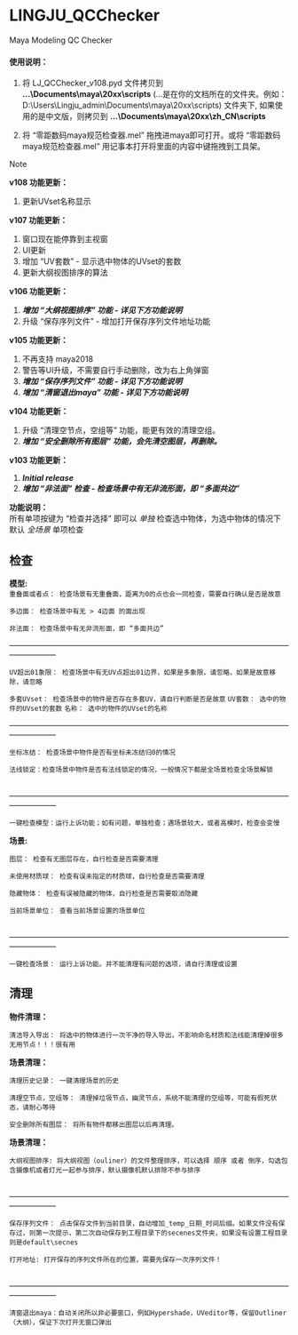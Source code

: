 # LINGJU_QCChecker  
Maya Modeling QC Checker  

#### 使用说明：  
1. 将  LJ_QCChecker_v108.pyd  文件拷贝到   **...\Documents\maya\20xx\scripts**   (...是在你的文档所在的文件夹。例如：D:\Users\Lingju_admin\Documents\maya\20xx\scripts\)  文件夹下, 如果使用的是中文版，则拷贝到 **...\Documents\maya\20xx\zh_CN\scripts**
   
2. 将  “零距数码maya规范检查器.mel”  拖拽进maya即可打开。或将  “零距数码maya规范检查器.mel”  用记事本打开将里面的内容中键拖拽到工具架。


>[!NOTE]
>**v108 功能更新：**
>
>1. 更新UVset名称显示
>
>**v107 功能更新：**
>
>1. 窗口现在能停靠到主视窗  
>2. UI更新  
>3. 增加 “UV套数” - 显示选中物体的UVset的套数  
>4. 更新大纲视图排序的算法
>     
>**v106 功能更新：**
>
>1. ***增加 “大纲视图排序” 功能 - 详见下方功能说明***  
>2. 升级 “保存序列文件” - 增加打开保存序列文件地址功能
>   
>**v105 功能更新：**
>
>1. 不再支持 maya2018  
>2. 警告等UI升级，不需要自行手动删除，改为右上角弹窗  
>3. ***增加  “保存序列文件” 功能 - 详见下方功能说明***  
>4. ***增加 “清窗退出maya” 功能 - 详见下方功能说明***
> 
>**v104 功能更新：**
>
>1. 升级 “清理空节点，空组等” 功能，能更有效的清理空组。 
>2. ***增加 “安全删除所有图层” 功能，会先清空图层，再删除。***  
>   
>**v103 功能更新：**
>
>1. ***Initial release***  
>2. ***增加 “非法面” 检查  -  检查场景中有无非流形面，即 “多面共边”***
>   


**功能说明：**  
所有单项按键为 “检查并选择” 即可以 *单独* 检查选中物体，为选中物体的情况下默认 *全场景* 单项检查

## **检查**  

**模型:**    
`重叠面或者点： 检查场景有无重叠面，距离为0的点也会一同检查，需要自行确认是否是故意`

`多边面： 检查场景中有无 > 4边面 的面出现`  

`非法面： 检查场景中有无非流形面，即 “多面共边”`  

——————————————————————————————————————————  

`UV超出01象限： 检查场景中有无UV点超出01边界，如果是多象限，请忽略，如果是故意移除，请忽略`   

`多套UVset： 检查场景中的物件是否存在多套UV，请自行判断是否是故意`
`UV套数： 选中的物件的UVset的套数`
`名称： 选中的物件的UVset的名称`

——————————————————————————————————————————  

​`坐标冻结： 检查场景中物件是否有坐标未冻结归0的情况`

​`法线锁定：检查场景中物件是否有法线锁定的情况，一般情况下都是全场景检查全场景解锁`

​——————————————————————————————————————————  

​`一键检查模型：运行上诉功能；如有问题，单独检查；遇场景较大，或者高模时，检查会变慢`

**场景:**    

​`图层： 检查有无图层存在，自行检查是否需要清理`  

​`未使用材质球： 检查有误未指定的材质球，自行检查是否需要清理`  

`隐藏物体： 检查有误被隐藏的物体，自行检查是否需要取消隐藏`  

​`当前场景单位： 查看当前场景设置的场景单位`  

​——————————————————————————————————————————  

​`一键检查场景： 运行上诉功能。并不能清理有问题的选项，请自行清理或设置`

## **清理**
**物件清理：**  

`清洁导入导出： 将选中的物体进行一次干净的导入导出，不影响命名材质和法线能清理掉很多无用节点！！！很有用`

**场景清理：**  

​`清理历史记录： 一键清理场景的历史`  

`清理空节点，空组等： 清理掉垃圾节点，幽灵节点，系统不能清理的空组等，可能有假死状态，请耐心等待`  

​`安全删除所有图层： 将所有物件都移出图层以后再清理。`

**场景清理：**

​`大纲视图排序: 将大纲视图（ouliner）的文件整理排序，可以选择 顺序 或者 倒序，勾选包含摄像机或者灯光一起参与排序，默认摄像机默认排除不参与排序 `

​——————————————————————————————————————————  

`保存序列文件： 点击保存文件到当前目录，自动增加_temp_日期_时间后缀。如果文件没有保存过，则第一次提示，第二次自动保存到工程目录下的secenes文件夹，如果没有设置工程目录则是default\secnes`

​`打开地址: 打开保存的序列文件所在的位置，需要先保存一次序列文件！`

​——————————————————————————————————————————  

​`清窗退出maya：自动关闭所以非必要窗口，例如Hypershade，UVeditor等，保留Outliner（大纲），保证下次打开无窗口弹出`

